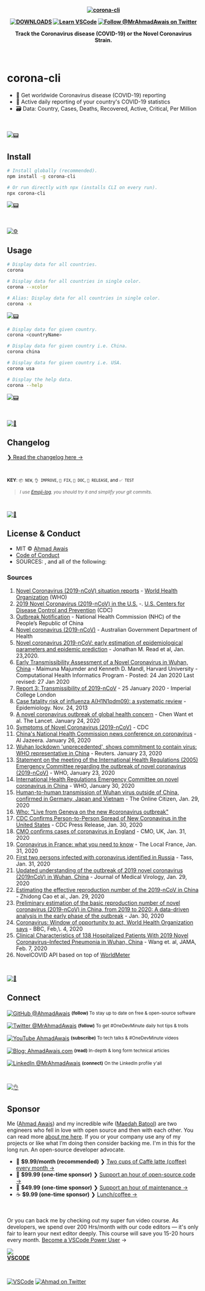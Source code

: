 <h4 align="center">
    <a href="https://github.com/ahmadawais/corona-cli">
        <img src="./.github/logo.jpg" alt="corona-cli" />
    </a>
    <br>

[![DOWNLOADS](https://img.shields.io/npm/dt/corona-cli?label=DOWNLOADS%20%20❯&colorA=007C92&colorB=007C92&style=flat)](https://www.npmjs.com/package/corona-cli) [![Learn VSCode](https://img.shields.io/badge/-VSCODE.pro%20%E2%86%92-gray.svg?colorB=007C92&style=flat)](https://VSCode.pro/?utm_source=GitHubFOSS)
[![Follow @MrAhmadAwais on Twitter](https://img.shields.io/badge/FOLLOW%20@MRAHMADAWAIS%20%E2%86%92-gray.svg?colorA=007C92&colorB=007C92&style=flat)](https://twitter.com/mrahmadawais/)

Track the Coronavirus disease (COVID-19) or the Novel Coronavirus Strain.

</h4>

<br>

# corona-cli

- 🚀 Get worldwide Coronavirus disease (COVID-19) reporting
- 🤯 Active daily reporting of your country's COVID-19 statistics
- 🗃️ Data: Country, Cases, Deaths, Recovered, Active, Critical, Per Million

<br>

[![📟](https://raw.githubusercontent.com/ahmadawais/stuff/master/images/git/install.png)](./../../)

## Install

```sh
# Install globally (recommended).
npm install -g corona-cli

# Or run directly with npx (installs CLI on every run).
npx corona-cli
```

[![📟](./.github/install.gif)](./../../)

<br>

[![⚙️](https://raw.githubusercontent.com/ahmadawais/stuff/master/images/git/usage.png)](./../../)

## Usage

```sh
# Display data for all countries.
corona

# Display data for all countries in single color.
corona --xcolor

# Alias: Display data for all countries in single color.
corona -x
```

[![📟](./.github/corona.gif)](./../../)

```sh
# Display data for given country.
corona <countryName>

# Display data for given country i.e. China.
corona china

# Display data for given country i.e. USA.
corona usa

# Display the help data.
corona --help
```

[![📟](./.github/country.gif)](./../../)

<br>

[![📝](https://raw.githubusercontent.com/ahmadawais/stuff/master/images/git/log.png)](changelog.md)

## Changelog

[❯ Read the changelog here →](changelog.md)

<br>

<small>**KEY**: `📦 NEW`, `👌 IMPROVE`, `🐛 FIX`, `📖 DOC`, `🚀 RELEASE`, and `✅ TEST`

> _I use [Emoji-log](https://github.com/ahmadawais/Emoji-Log), you should try it and simplify your git commits._

</small>

<br>

[![📃](https://raw.githubusercontent.com/ahmadawais/stuff/master/images/git/license.png)](./../../)

## License & Conduct

- MIT © [Ahmad Awais](https://twitter.com/MrAhmadAwais/)
- [Code of Conduct](code-of-conduct.md)
- SOURCES: , and all of the following:

###  Sources

<ol>
    <li id="ref-1">
        <a href="https://www.who.int/emergencies/diseases/novel-coronavirus-2019/situation-reports/"
            >Novel Coronavirus (2019-nCoV) situation reports</a
        >
        - <a href="https://www.who.int/">World Health Organization</a> (WHO)
    </li>
    <li id="ref-2">
        <a href="https://www.cdc.gov/coronavirus/2019-ncov/cases-in-us.html"
            >2019 Novel Coronavirus (2019-nCoV) in the U.S.</a
        >
        -. <a href="https://www.cdc.gov/">U.S. Centers for Disease Control and Prevention</a> (CDC)
    </li>
    <li id="ref-3">
        <a href="http://www.nhc.gov.cn/xcs/yqtb/list_gzbd.shtml">Outbreak Notification</a> - National Health Commission
        (NHC) of the People’s Republic of China
    </li>
    <li id="ref-4">
        <a href="https://www.health.gov.au/health-topics/novel-coronavirus-2019-ncov">Novel coronavirus (2019-nCoV)</a> -
        Australian Government Department of Health
    </li>
    <li id="ref-5">
        <a href="https://www.medrxiv.org/content/10.1101/2020.01.23.20018549v2"
            >Novel coronavirus 2019-nCoV: early estimation of epidemiological parameters and epidemic prediction</a
        >
        - Jonathan M. Read et al, Jan. 23,2020.
    </li>
    <li id="ref-6">
        <a href="https://papers.ssrn.com/sol3/papers.cfm?abstract_id=3524675"
            >Early Transmissibility Assessment of a Novel Coronavirus in Wuhan, China</a
        >
        - Maimuna Majumder and Kenneth D. Mandl, Harvard University - Computational Health Informatics Program - Posted:
        24 Jan 2020 Last revised: 27 Jan 2020
    </li>
    <li id="ref-7">
        <a href="https://www.imperial.ac.uk/mrc-global-infectious-disease-analysis/news--wuhan-coronavirus/"
            >Report 3: Transmissibility of 2019-nCoV</a
        >
        - 25 January 2020 - Imperial College London‌
    </li>
    <li id="ref-8">
        <a href="https://www.ncbi.nlm.nih.gov/pmc/articles/PMC3809029/"
            >Case fatality risk of influenza A(H1N1pdm09): a systematic review</a
        >
        - Epidemiology. Nov. 24, 2013
    </li>
    <li id="ref-9">
        <a href="https://www.thelancet.com/journals/lancet/article/PIIS0140-6736(20)30185-9/fulltext#tbl1"
            >A novel coronavirus outbreak of global health concern</a
        >
        - Chen Want et al. The Lancet. January 24, 2020
    </li>
    <li id="ref-10">
        <a href="https://www.cdc.gov/coronavirus/2019-ncov/about/symptoms.html"
            >Symptoms of Novel Coronavirus (2019-nCoV)</a
        >
        - CDC
    </li>
    <li id="ref-11">
        <a
            href="https://www.aljazeera.com/news/2020/01/chinas-national-health-commission-news-conference-coronavirus-200126105935024.html"
            >China's National Health Commission news conference on coronavirus</a
        >
        - Al Jazeera. January 26, 2020
    </li>
    <li id="ref-12">
        <a
            href="https://www.reuters.com/article/us-china-health-who/wuhan-lockdown-unprecedented-shows-commitment-to-contain-virus-who-representative-in-china-idUSKBN1ZM1G9"
            >Wuhan lockdown 'unprecedented', shows commitment to contain virus: WHO representative in China</a
        >
        - Reuters. January 23, 2020
    </li>
    <li id="ref-13">
        <a
            href="https://www.who.int/news-room/detail/23-01-2020-statement-on-the-meeting-of-the-international-health-regulations-(2005)-emergency-committee-regarding-the-outbreak-of-novel-coronavirus-(2019-ncov)"
            >Statement on the meeting of the International Health Regulations (2005) Emergency Committee regarding the
            outbreak of novel coronavirus (2019-nCoV)</a
        >
        - WHO, January 23, 2020
    </li>
    <li id="ref-14">
        <a
            href="https://www.who.int/news-room/events/detail/2020/01/30/default-calendar/international-health-regulations-emergency-committee-on-novel-coronavirus-in-china"
            >International Health Regulations Emergency Committee on novel coronavirus in China</a
        >
        - WHO, January 30, 2020
    </li>
    <li id="ref-15">
        <a
            href="https://www.theonlinecitizen.com/2020/01/29/human-to-human-transmission-of-wuhan-virus-outside-of-china-confirmed-in-germany-japan-and-vietnam/"
            >Human-to-human transmission of Wuhan virus outside of China, confirmed in Germany, Japan and Vietnam</a
        >
        - The Online Citizen, Jan. 29, 2020
    </li>
    <li id="ref-16">
        <a href="https://www.pscp.tv/WHO/1OdJrqEvgaeGX">Who: "Live from Geneva on the new #coronavirus outbreak"</a>
    </li>
    <li id="ref-17">
        <a href="https://www.cdc.gov/media/releases/2020/p0130-coronavirus-spread.html"
            >CDC Confirms Person-to-Person Spread of New Coronavirus in the United States</a
        >
        - CDC Press Release, Jan. 30, 2020
    </li>
    <li id="ref-18">
        <a href="https://www.gov.uk/government/news/cmo-confirms-cases-of-coronavirus-in-england"
            >CMO confirms cases of coronavirus in England</a
        >
        - CMO, UK, Jan. 31, 2020
    </li>
    <li id="ref-19">
        <a href="https://www.thelocal.fr/20200131/coronavirus-in-france-what-you-need-to-know"
            >Coronavirus in France: what you need to know</a
        >
        - The Local France, Jan. 31, 2020
    </li>
    <li id="ref-20">
        <a href="https://tass.com/society/1115101">First two persons infected with coronavirus identified in Russia</a> -
        Tass, Jan. 31, 2020
    </li>
    <li id="ref-21">
        <a href="https://onlinelibrary.wiley.com/doi/abs/10.1002/jmv.25689?af=R"
            >Updated understanding of the outbreak of 2019 novel coronavirus (2019nCoV) in Wuhan, China</a
        >
        - Journal of Medical Virology, Jan. 29, 2020
    </li>
    <li id="ref-22">
        <a href="https://www.medrxiv.org/content/10.1101/2020.01.27.20018952v1.full.pdf"
            >Estimating the effective reproduction number of the 2019-nCoV in China</a
        >
        - Zhidong Cao et al., Jan. 29, 2020
    </li>
    <li id="ref-23">
        <a href="https://www.sciencedirect.com/science/article/pii/S1201971220300539"
            >Preliminary estimation of the basic reproduction number of novel coronavirus (2019-nCoV) in China, from 2019
            to 2020: A data-driven analysis in the early phase of the outbreak</a
        >
        - Jan. 30, 2020
    </li>
    <li id="ref-24">
        <a href="https://www.bbc.com/news/world-asia-china-51368873"
            >Coronavirus: Window of opportunity to act, World Health Organization says</a
        >
        - BBC, Feb,\. 4, 2020
    </li>
    <li id="ref-25">
        <a
            href="https://jamanetwork.com/journals/jama/fullarticle/2761044?guestAccessKey=f61bd430-07d8-4b86-a749-bec05bfffb65"
            >Clinical Characteristics of 138 Hospitalized Patients With 2019 Novel Coronavirus–Infected Pneumonia in
            Wuhan, China</a
        >
        - Wang et. al, JAMA, Feb. 7, 2020
    </li>
	<li id="ref-26">
        NovelCOVID API based on top of <a href="https://www.worldometers.info/coronavirus/">WorldMeter</a>
    </li>
</ol>

<br>

[![🙌](https://raw.githubusercontent.com/ahmadawais/stuff/master/images/git/connect.png)](./../../)

## Connect

<div align="left">
    <p><a href="https://github.com/ahmadawais"><img alt="GitHub @AhmadAwais" align="center" src="https://img.shields.io/badge/GITHUB-gray.svg?colorB=6cc644&colorA=6cc644&style=flat" /></a>&nbsp;<small><strong>(follow)</strong> To stay up to date on free & open-source software</small></p>
    <p><a href="https://twitter.com/MrAhmadAwais/"><img alt="Twitter @MrAhmadAwais" align="center" src="https://img.shields.io/badge/TWITTER-gray.svg?colorB=1da1f2&colorA=1da1f2&style=flat" /></a>&nbsp;<small><strong>(follow)</strong> To get #OneDevMinute daily hot tips & trolls</small></p>
    <p><a href="https://www.youtube.com/AhmadAwais"><img alt="YouTube AhmadAwais" align="center" src="https://img.shields.io/badge/YOUTUBE-gray.svg?colorB=ff0000&colorA=ff0000&style=flat" /></a>&nbsp;<small><strong>(subscribe)</strong> To tech talks & #OneDevMinute videos</small></p>
    <p><a href="https://AhmadAwais.com/"><img alt="Blog: AhmadAwais.com" align="center" src="https://img.shields.io/badge/MY%20BLOG-gray.svg?colorB=4D2AFF&colorA=4D2AFF&style=flat" /></a>&nbsp;<small><strong>(read)</strong> In-depth & long form technical articles</small></p>
    <p><a href="https://www.linkedin.com/in/MrAhmadAwais/"><img alt="LinkedIn @MrAhmadAwais" align="center" src="https://img.shields.io/badge/LINKEDIN-gray.svg?colorB=0077b5&colorA=0077b5&style=flat" /></a>&nbsp;<small><strong>(connect)</strong> On the LinkedIn profile y'all</small></p>
</div>

<br>

[![👌](https://raw.githubusercontent.com/ahmadawais/stuff/master/images/git/sponsor.png)](./../../)

## Sponsor

Me ([Ahmad Awais](https://twitter.com/mrahmadawais/)) and my incredible wife ([Maedah Batool](https://twitter.com/MaedahBatool/)) are two engineers who fell in love with open source and then with each other. You can read more [about me here](https://ahmadawais.com/about). If you or your company use any of my projects or like what I’m doing then consider backing me. I'm in this for the long run. An open-source developer advocate.

- 🌟  **$9.99/month (recommended)** ❯ [Two cups of Caffè latte (coffee) every month →](https://pay.paddle.com/checkout/540217)
- 🚀  **$99.99 (one-time sponsor)** ❯ [Support an hour of open-source code →](https://pay.paddle.com/checkout/515568)
- 🔰  **$49.99 (one-time sponsor)** ❯ [Support an hour of maintenance →](https://pay.paddle.com/checkout/527253)
- ☕️  **$9.99 (one-time sponsor)** ❯ [Lunch/coffee →](https://pay.paddle.com/checkout/527254)

<br>

Or you can back me by checking out my super fun video course. As developers, we spend over 200 Hrs/month with our code editors — it's only fair to learn your next editor deeply. This course will save you 15-20 hours every month.  <a href="https://vscode.pro/?utm_source=GitHubFOSS" target="_blank">Become a VSCode Power User</a> →</p>

<a href="https://vscode.pro/?utm_source=GitHubFOSS" target="_blank"><img src="https://raw.githubusercontent.com/ahmadawais/stuff/master/images/vscodepro/VSCode.jpeg" /><br><strong>VSCODE</strong></a>

<br>

[![VSCode](https://img.shields.io/badge/-VSCode.pro%20%E2%86%92-gray.svg?colorB=4D2AFF&style=flat)](https://VSCode.pro/?utm_source=GitHubFOSS)
[![Ahmad on Twitter](https://img.shields.io/twitter/follow/mrahmadawais.svg?style=social&label=Follow%20@MrAhmadAwais)](https://twitter.com/mrahmadawais/)

